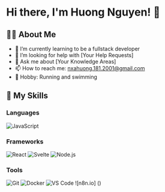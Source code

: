 # Hi there, I'm Huong Nguyen! 👋

## 👨‍💻 About Me

- 🌱 I’m currently learning to be a fullstack developer
- 🤔 I’m looking for help with [Your Help Requests]
- 💬 Ask me about [Your Knowledge Areas]
- 📫 How to reach me: nxahuong.181.2001@gmail.com
- 🎸 Hobby: Running and swimming

## 🚀 My Skills

### Languages
![JavaScript](https://img.shields.io/badge/-JavaScript-000?&logo=JavaScript)

### Frameworks
![React](https://img.shields.io/badge/-React-000?&logo=React)
![Svelte](https://img.shields.io/badge/-Svelte-000?&logo=Svelte)
![Node.js](https://img.shields.io/badge/-Node.js-000?&logo=Node.js)

### Tools
![Git](https://img.shields.io/badge/-Git-000?&logo=Git)
![Docker](https://img.shields.io/badge/-Docker-000?&logo=Docker)
![VS Code](https://img.shields.io/badge/-VS%20Code-000?&logo=Visual%20Studio%20Code)
![n8n.io] ()
